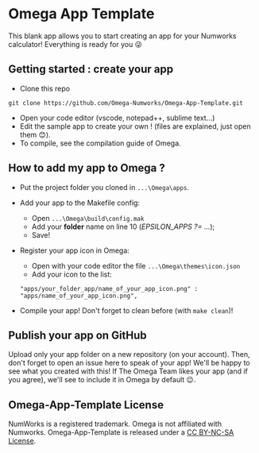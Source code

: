 # Omega App Template

This blank app allows you to start creating an app for your Numworks calculator! Everything is ready for you :stuck_out_tongue_winking_eye:

## Getting started : create your app

* Clone this repo
```
git clone https://github.com/Omega-Numworks/Omega-App-Template.git
```
* Open your code editor (vscode, notepad++, sublime text...)
* Edit the sample app to create your own ! (files are explained, just open them :blush:).
* To compile, see the compilation guide of Omega.

## How to add my app to Omega ?

* Put the project folder you cloned in `...\Omega\apps`.
* Add your app to the Makefile config:
    * Open `...\Omega\build\config.mak`
    * Add your __**folder**__ name on line 10 (*EPSILON_APPS ?= ...*);
    * Save!

* Register your app icon in Omega:
    * Open with your code editor the file `...\Omega\themes\icon.json`
    * Add your icon to the list:
    ```
    "apps/your_folder_app/name_of_your_app_icon.png" : "apps/name_of_your_app_icon.png",
    ```
* Compile your app! Don't forget to clean before (with `make clean`)!

## Publish your app on GitHub

Upload only your app folder on a new repository (on your account). Then, don't forget to open an issue here to speak of your app! We'll be happy to see what you created with this! If The Omega Team likes your app (and if you agree), we'll see to include it in Omega by default :wink:.

## Omega-App-Template License

NumWorks is a registered trademark. Omega is not affiliated with Numworks. Omega-App-Template is released under a [CC BY-NC-SA License](https://creativecommons.org/licenses/by-nc-sa/4.0/legalcode).
